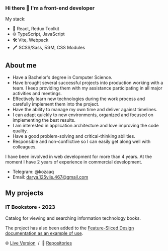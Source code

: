 ### Hi there 👋 I'm a front-end developer

My stack:

- 🚀 React, Redux Toolkit
- 🌐 TypeScript, JavaScript
- 🛠️ Vite, Webpack
- 🖍 SCSS/Sass, БЭМ, CSS Modules

## About me

- Have a Bachelor's degree in Computer Science.
- Have brought several successful projects into production working with a team. I keep providing them with my assistance participating in all major activities and meetings. 
- Effectively learn new technologies during the work process and carefully implement them into the project.
- Have the ability to manage my own time and deliver against timelines.
- I can adapt quickly to new environments, organized and focused on implementing the best results. 
- I am interested in application architecture and love improving the code quality.
- Have a good problem-solving and critical-thinking abilities.
- Responsible and non-conflictive so I can easily get along well  with colleagues.

I have been involved in web development for more than 4 years. At the moment I have 2 years of experience in commercial development.

- Telegram: @kozaaq
- Email: darya.125viis.467@gmail.com

## My projects

### IT Bookstore  •  2023

Catalog for viewing and searching information technology books.

The project has also been added to the [Feature-Sliced Design documentation as an example of use](https://feature-sliced.design/examples).

🌐 [Live Version](https://umttikhinadasha.github.io/IT-Bookstore/) &nbsp;/&nbsp; 📕 [Repositories](https://github.com/UmttikhinaDasha/IT-Bookstore)
